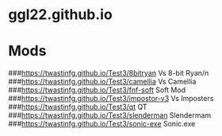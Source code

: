 # ggl22.github.io
# Mods
###https://twastinfg.github.io/Test3/8bitryan      Vs 8-bit Ryan/n
###https://twastinfg.github.io/Test3/camellia      Vs Camellia
###https://twastinfg.github.io/Test3/fnf-soft      Soft Mod
###https://twastinfg.github.io/Test3/impostor-v3   Vs Imposters
###https://twastinfg.github.io/Test3/qt            QT
###https://twastinfg.github.io/Test3/slenderman     Slendermam
###https://twastinfg.github.io/Test3/sonic-exe     Sonic.exe

